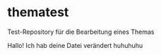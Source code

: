 # thematest
Test-Repository für die Bearbeitung eines Themas


Hallo! Ich hab deine Datei verändert huhuhuhu
